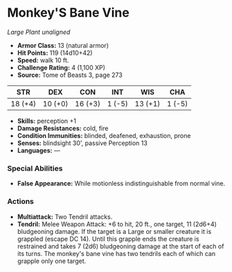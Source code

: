 # Monkey'S Bane Vine

*Large* *Plant* *unaligned*

- **Armor Class:** 13 (natural armor)
- **Hit Points:** 119 (14d10+42)
- **Speed:** walk 10 ft.
- **Challenge Rating:** 4 (1,100 XP)
- **Source:** Tome of Beasts 3, page 273

| STR | DEX | CON | INT | WIS | CHA |
| --- | --- | --- | --- | --- | --- |
| 18 (+4) | 10 (+0) | 16 (+3) | 1 (-5) | 13 (+1) | 1 (-5) |

- **Skills:** perception +1
- **Damage Resistances:** cold, fire
- **Condition Immunities:** blinded, deafened, exhaustion, prone
- **Senses:** blindsight 30', passive Perception 13
- **Languages:** —

### Special Abilities

- **False Appearance:** While motionless indistinguishable from normal vine.

### Actions

- **Multiattack:** Two Tendril attacks.
- **Tendril:** Melee Weapon Attack: +6 to hit, 20 ft., one target, 11 (2d6+4) bludgeoning damage. If the target is a Large or smaller creature it is grappled (escape DC 14). Until this grapple ends the creature is restrained and takes 7 (2d6) bludgeoning damage at the start of each of its turns. The monkey's bane vine has two tendrils each of which can grapple only one target.


